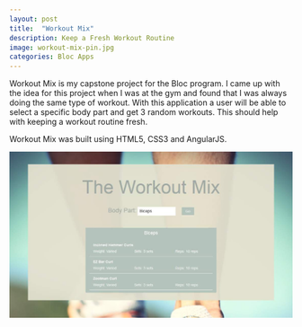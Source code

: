 ```yaml
---
layout: post
title:  "Workout Mix"
description: Keep a Fresh Workout Routine
image: workout-mix-pin.jpg
categories: Bloc Apps
---
```


Workout Mix is my capstone project for the Bloc program. I came up with the idea for this project when I was at the gym and found that I was always doing the same type of workout. With this application a user will be able to select a specific body part and get 3 random workouts. This should help with keeping a workout routine fresh.

Workout Mix was built using HTML5, CSS3 and AngularJS. 

<div class="preview">
<img src="../img/workout-mix.jpg">
</div>